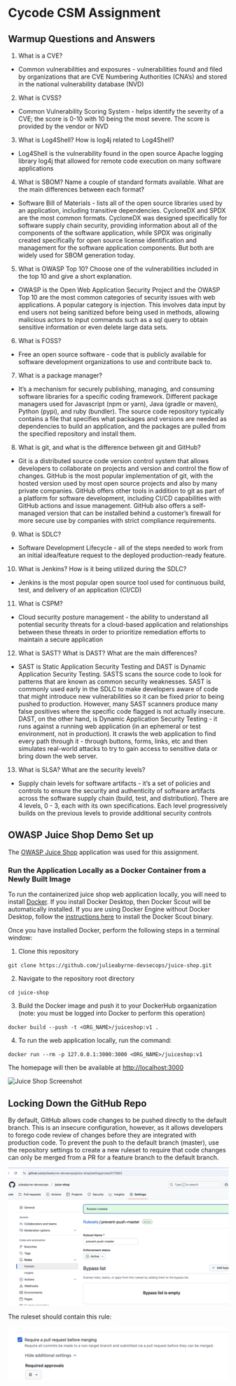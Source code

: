 # Cycode CSM Assignment

## Warmup Questions and Answers

1. What is a CVE? 
  - Common vulnerabilities and exposures - vulnerabilities found and filed by organizations that are  CVE Numbering Authorities (CNA’s) and stored in the national vulnerability database (NVD)							

2. What is CVSS?
  - Common Vulnerability Scoring System - helps identify the severity of a CVE; the score is 0-10 with 10 being the most severe.  The score is provided by the vendor or NVD
 							
3. What is Log4Shell? How is log4j related to Log4Shell?

  - Log4Shell is the vulnerability found in the open source Apache logging library log4j that allowed for remote code execution on many software applications
 							
4. What is SBOM? Name a couple of standard formats available. What are the main differences between each format?
  - Software Bill of Materials - lists all of the open source libraries used by an application, including transitive dependencies.  CycloneDX 	and SPDX are the most common formats.  CycloneDX was designed specifically for software supply chain security, providing information about all of the components of the software application, while SPDX was originally created specifically for open source license identification and management for the software application components.  But both are widely used for SBOM generation today.						

5. What is OWASP Top 10? Choose one of the vulnerabilities included in the top 10 and give a short explanation.

 - OWASP is the Open Web Application Security Project and  the OWASP Top 10 are the most common categories of security issues with web applications.  A popular category is injection.  This involves data input by end users not being sanitized before being used in methods, allowing malicious actors to input commands such as a sql query to obtain sensitive information or even delete large data sets. 							

6. What is FOSS?

 - Free an open source software - code that is publicly available for software development organizations to use and contribute back to. 
 							
7. What is a package manager?
 - It’s a mechanism for securely publishing, managing, and consuming software libraries for a specific coding framework.  Different package managers used for Javascript (npm or yarn), Java (gradle or maven), Python (pypi), and ruby (bundler).  The source code repository typically contains a file that specifies what packages and versions are needed as dependencies to build an application, and the packages are pulled from the specified repository and install them.
 							
8. What is git, and what is the difference between git and GitHub?
 - Git is a distributed source code version control system that allows developers to collaborate on projects and version and control the flow of changes.  GitHub is the most popular implementation of git, with the hosted version used by most open source projects and also by many private companies.  GitHub offers other tools in addition to git as part of a platform for software development, including CI/CD capabilities with GitHub actions and issue management.  GitHub also offers a self-managed version that can be installed behind a customer’s firewall for more secure use by companies with strict compliance requirements.							

9. What is SDLC?
 - Software Development Lifecycle - all of the steps needed to work from an initial idea/feature request to the deployed production-ready feature.  
 							
10. What is Jenkins? How is it being utilized during the SDLC?
 - Jenkins is the most popular open source tool used for continuous build, test, and delivery of an application (CI/CD) 							

11. What is CSPM?
 - Cloud security posture management - the ability to understand all potential security threats for a cloud-based application and relationships between these threats in order to prioritize remediation efforts to maintain a secure application
 							
12. What is SAST? What is DAST? What are the main differences?
 - SAST is Static Application Security Testing and DAST is Dynamic Application Security Testing.  SASTS scans the source code to look for patterns that are known as common security weaknesses.  SAST is commonly used early in the SDLC to make developers aware of code that might introduce new vulnerabilities so it can be fixed prior to being pushed to production.  However, many SAST scanners produce many false positives where the specific code flagged is not actually insecure.  DAST, on the other hand, is Dynamic Application Security Testing - it runs against a running web application (in an ephemeral or test environment, not in production).  It crawls the web application to find every path through it - through buttons, forms, links, etc and then simulates real-world attacks  to try to gain access to sensitive data or bring down the web server.
 							
13. What is SLSA? What are the security levels?
 - Supply chain levels for software artifacts - it’s a set of policies and controls to ensure the security and authenticity of software artifacts across the software supply chain (build, test, and distribution).  There are 4 levels, 0 - 3, each with its own specifications.  Each level progressively builds on the previous levels to provide additional security controls



## OWASP Juice Shop Demo Set up
The [OWASP Juice Shop](https://owasp.org/www-project-juice-shop/#:~:text=OWASP%2520Juice%2520Shop%25) application was used for this assignment.


### Run the Application Locally as a Docker Container from a Newly Built Image


To run the containerized juice shop web application locally, you will need to install [Docker](https://www.docker.com/products/docker-desktop/).  If you install Docker Desktop, then Docker Scout will be automatically installed.  If you are using Docker Engine without Docker Desktop, follow the [instructions here](https://docs.docker.com/scout/install/) to install the Docker Scout binary.

Once you have installed Docker, perform the following steps in a terminal window:

1. Clone this repository

`git clone https://github.com/julieabyrne-devsecops/juice-shop.git`

2. Navigate to the repository root directory

`cd juice-shop`

3. Build the Docker image and push it to your DockerHub orgaanization (note: you must be logged into Docker to perform this operation)

`docker build --push -t <ORG_NAME>/juiceshop:v1 .`

4. To run the web application locally, run the command: 

`docker run --rm -p 127.0.0.1:3000:3000 <ORG_NAME>/juiceshop:v1`

The homepage will then be available at <http://localhost:3000>

![Juice Shop Screenshot](screenshots/juice_shop.png)

## Locking Down the GitHub Repo
By default, GitHub allows code changes to be pushed directly to the default branch.  This is an insecure configuration, however, as it allows developers to forego code review of changes before they are integrated with production code.  To prevent the push to the default branch (master), use the repository settings to create a new ruleset to require that code changes can only be merged from a PR for a feature branch to the default branch.

![Rules](screenshots/ruleset.png)

The ruleset should contain this rule:

![PR Rule](screenshots/rule.png)


